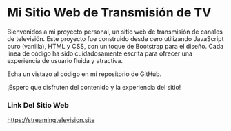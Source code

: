 # Mi Sitio Web de Transmisión de TV
Bienvenidos a mi proyecto personal, un sitio web de transmisión de canales de televisión. Este proyecto fue construido desde cero utilizando JavaScript puro (vanilla), HTML y CSS, con un toque de Bootstrap para el diseño. Cada línea de código ha sido cuidadosamente escrita para ofrecer una experiencia de usuario fluida y atractiva.

Echa un vistazo al código en mi repositorio de GitHub.

¡Espero que disfruten del contenido y la experiencia del sitio!

### Link Del Sitio Web
https://streamingtelevision.site
